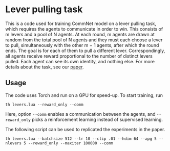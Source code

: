 # Lever pulling task

This is a code used for training CommNet model on a lever pulling task, which requires the agents to communicate in order to win. 
This consists of m levers and a pool of N agents. At each round, m agents are drawn at random from the total pool of N 
agents and they must each choose a lever to pull, simultaneously with the other m − 1 agents, after which the round ends. 
The goal is for each of them to pull a different lever. Correspondingly, all agents receive reward proportional to the 
number of distinct levers pulled. Each agent can see its own identity, and nothing else.
For more details about the task, see our [paper](https://arxiv.org/abs/1605.07736).

## Usage
The code uses Torch and run on a GPU for speed-up. To start training, run

    th levers.lua --reward_only --comm
    
Here, option `--comm` enables a communication between the agents, and `--reward_only` picks a reinforcement learning instead of supervised learning.

The following script can be used to replicated the experiments in the paper.

    th levers.lua --batchsize 512 --lr 10 --clip .01 --hdim 64 --apg 5 --nlevers 5 --reward_only --maxiter 100000 --comm
